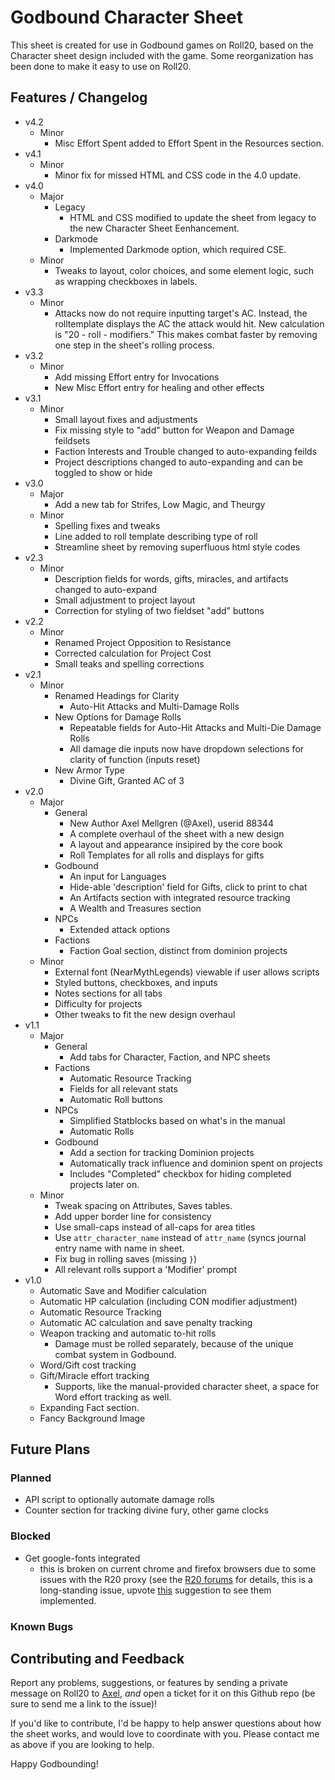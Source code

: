 # Godbound Character Sheet

This sheet is created for use in Godbound games on Roll20, based on the Character sheet design included with the game. Some reorganization has been done to make it easy to use on Roll20.

## Features / Changelog

- v4.2
  - Minor
    * Misc Effort Spent added to Effort Spent in the Resources section.
- v4.1
  - Minor
    * Minor fix for missed HTML and CSS code in the 4.0 update.
- v4.0
  - Major
    - Legacy
      * HTML and CSS modified to update the sheet from legacy to the new Character Sheet Eenhancement.
	- Darkmode
	  * Implemented Darkmode option, which required CSE.
  - Minor
    * Tweaks to layout, color choices, and some element logic, such as wrapping checkboxes in labels.
- v3.3
  - Minor
    * Attacks now do not require inputting target's AC. Instead, the rolltemplate displays the AC the attack would hit. New calculation is "20 - roll - modifiers." This makes combat faster by removing one step in the sheet's rolling process.
- v3.2
  - Minor
    * Add missing Effort entry for Invocations
    * New Misc Effort entry for healing and other effects
- v3.1
  - Minor
    * Small layout fixes and adjustments
    * Fix missing style to "add" button for Weapon and Damage feildsets
    * Faction Interests and Trouble changed to auto-expanding feilds
    * Project descriptions changed to auto-expanding  and can be toggled to show or hide
- v3.0
  - Major
    * Add a new tab for Strifes, Low Magic, and Theurgy
  - Minor
    * Spelling fixes and tweaks
    * Line added to roll template describing type of roll
    * Streamline sheet by removing superfluous html style codes
- v2.3
  - Minor
    * Description fields for words, gifts, miracles, and artifacts changed to auto-expand
    * Small adjustment to project layout
    * Correction for styling of two  fieldset "add" buttons
- v2.2
  - Minor
    * Renamed Project Opposition to Resistance
    * Corrected calculation for Project Cost
    * Small teaks and spelling corrections
- v2.1
  - Minor
    - Renamed Headings for Clarity
      * Auto-Hit Attacks and Multi-Damage Rolls
    - New Options for Damage Rolls
      * Repeatable fields for Auto-Hit Attacks and Multi-Die Damage Rolls
      * All damage die inputs now have dropdown selections for clarity of function (inputs reset)
    - New Armor Type
      * Divine Gift, Granted AC of 3
- v2.0
  - Major
    - General
      * New Author Axel Mellgren (@Axel), userid 88344
      * A complete overhaul of the sheet with a new design
      * A layout and appearance insipired by the core book
      * Roll Templates for all rolls and displays for gifts
    - Godbound
      * An input for Languages
      * Hide-able 'description' field for Gifts, click to print to chat
      * An Artifacts section with integrated resource tracking
      * A Wealth and Treasures section
    - NPCs
      * Extended attack options
    - Factions
      * Faction Goal section, distinct from dominion projects
  - Minor
    * External font (NearMythLegends) viewable if user allows scripts
    * Styled buttons, checkboxes, and inputs
    * Notes sections for all tabs
    * Difficulty for projects
    * Other tweaks to fit the new design overhaul
- v1.1
  - Major
    - General
      * Add tabs for Character, Faction, and NPC sheets
    - Factions
      * Automatic Resource Tracking
      * Fields for all relevant stats
      * Automatic Roll buttons
    - NPCs
      * Simplified Statblocks based on what's in the manual
      * Automatic Rolls
    - Godbound
      * Add a section for tracking Dominion projects
      * Automatically track influence and dominion spent on projects
      * Includes "Completed" checkbox for hiding completed projects later on.
  - Minor
    * Tweak spacing on Attributes, Saves tables.
    * Add upper border line for consistency
    * Use small-caps instead of all-caps for area titles
    * Use `attr_character_name` instead of `attr_name` (syncs journal entry name
      with name in sheet.
    * Fix bug in rolling saves (missing `}`)
    * All relevant rolls support a 'Modifier' prompt
- v1.0
  * Automatic Save and Modifier calculation
  * Automatic HP calculation (including CON modifier adjustment)
  * Automatic Resource Tracking
  * Automatic AC calculation and save penalty tracking
  * Weapon tracking and automatic to-hit rolls
    - Damage must be rolled separately, because of the unique combat system in Godbound.
  * Word/Gift cost tracking
  * Gift/Miracle effort tracking
    - Supports, like the manual-provided character sheet, a space for Word effort tracking as well.
  * Expanding Fact section.
  * Fancy Background Image

## Future Plans

### Planned
* API script to optionally automate damage rolls
* Counter section for tracking divine fury, other game clocks

### Blocked

* Get google-fonts integrated
  - this is broken on current chrome and firefox browsers due to some issues with the R20 proxy
    (see the [R20 forums](https://app.roll20.net/forum/post/1534665/slug%7D) for details, this
    is a long-standing issue, upvote [this](https://app.roll20.net/forum/post/2593284/character-sheets-make-google-webfonts-available-for-use) 
    suggestion to see them implemented.

### Known Bugs


## Contributing and Feedback

Report any problems, suggestions, or features by sending a private message on Roll20 to [Axel](https://app.roll20.net/users/88344), *and* open a ticket for it on this Github repo (be sure to send me a link to the issue)!

If you'd like to contribute, I'd be happy to help answer questions about how the sheet works, and would love to coordinate with you. Please contact me as above if you are looking to help.

Happy Godbounding!
